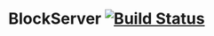 BlockServer [![Build Status](https://travis-ci.org/BlockServerProject/BlockServer.svg?branch=master)](https://travis-ci.org/BlockServerProject/BlockServer)
===========
